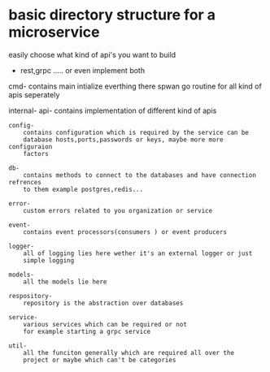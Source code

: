 # basic directory structure for a microservice

easily choose what kind of api's you want to build 
- rest,grpc .....
or even implement both

cmd-
    contains main intialize everthing there
    spwan go routine for all kind of apis seperately

internal-
    api-
        contains implementation of different kind of apis
    
    config-
        contains configuration which is required by the service can be 
        database hosts,ports,passwords or keys, maybe more more configuraion 
        factors

    db-
        contains methods to connect to the databases and have connection refrences
        to them example postgres,redis...

    error-
        custom errors related to you organization or service

    event-
        contains event processors(consumers ) or event producers

    logger-
        all of logging lies here wether it's an external logger or just
        simple logging

    models-
        all the models lie here

    respository-
        repository is the abstraction over databases 

    service-
        various services which can be required or not
        for example starting a grpc service

    util-
        all the funciton generally which are required all over the 
        project or maybe which can't be categories

    
